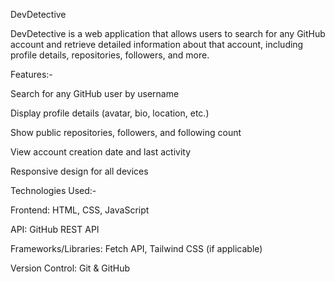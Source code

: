 DevDetective

DevDetective is a web application that allows users to search for any GitHub account and retrieve detailed information about that account, including profile details, repositories, followers, and more.

Features:-

Search for any GitHub user by username

Display profile details (avatar, bio, location, etc.)

Show public repositories, followers, and following count

View account creation date and last activity

Responsive design for all devices

Technologies Used:-

Frontend: HTML, CSS, JavaScript

API: GitHub REST API

Frameworks/Libraries: Fetch API, Tailwind CSS (if applicable)

Version Control: Git & GitHub
